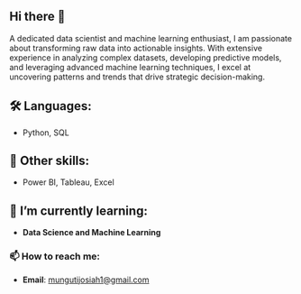 ## Hi there 👋

A dedicated data scientist and machine learning enthusiast, I am passionate about transforming raw data into actionable insights. With extensive experience in analyzing complex datasets, developing predictive models, and leveraging advanced machine learning techniques, I excel at uncovering patterns and trends that drive strategic decision-making.

## 🛠️ Languages: 
- Python, SQL

## 🔧 Other skills: 
- Power BI, Tableau, Excel

## 🌱 I’m currently learning:
- **Data Science and Machine Learning**

### 📫 How to reach me:
- **Email**: mungutijosiah1@gmail.com

